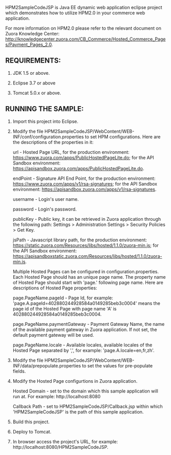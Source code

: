 HPM2SampleCodeJSP is Java EE dynamic web application eclipse project which demonstrates how to utilize HPM2.0 in your commerce web application. 

For more information on HPM2.0 please refer to the relevant document on Zuora Knowledge Center: http://knowledgecenter.zuora.com/CB_Commerce/Hosted_Commerce_Pages/Payment_Pages_2.0.


REQUIREMENTS:
-----------
1. JDK 1.5 or above.
	
2. Eclipse 3.7 or above
	
3. Tomcat 5.0.x or above.


RUNNING THE SAMPLE:
------------
1. Import this project into Eclipse.
	
2. Modify the file HPM2SampleCodeJSP/WebContent/WEB-INF/conf/configuration.properties to set HPM configurations. Here are the descriptions of the properties in it:
		
   url - Hosted Page URL, for the production environment: https://www.zuora.com/apps/PublicHostedPageLite.do; for the API Sandbox environment: https://apisandbox.zuora.com/apps/PublicHostedPageLite.do.
		
   endPoint - Signature API End Point, for the production environment: https://www.zuora.com/apps/v1/rsa-signatures; for the API Sandbox environment: https://apisandbox.zuora.com/apps/v1/rsa-signatures.
		
   username - Login's user name.
		
   password - Login's password.
		
   publicKey - Public key, it can be retrieved in Zuora application through the following path: Settings > Administration Settings > Security Policies > Get Key.
		
   jsPath - Javascript library path, for the production environment: https://static.zuora.com/Resources/libs/hosted/1.1.0/zuora-min.js; for the API Sandbox environment: https://apisandboxstatic.zuora.com/Resources/libs/hosted/1.1.0/zuora-min.js.

   Multiple Hosted Pages can be configured in configuration.properties. Each Hosted Page should has an unique page name. The property name of Hosted Page should start with 'page.' following page name. Here are descriptions of Hosted Page properties:
		
   page.PageName.pageId - Page Id, for example: 'page.A.pageId=402880244928584a0149285beb3c0004' means the page id of the Hosted Page with page name 'A' is 402880244928584a0149285beb3c0004.
		
   page.PageName.paymentGateway - Payment Gateway Name, the name of the available payment gateway in Zuora application. If not set, the default payment gateway will be used.
		
   page.PageName.locale - Available locales, available locales of the Hosted Page separated by ',', for example: 'page.A.locale=en,fr,zh'. 
		
3. Modify the file HPM2SampleCodeJSP/WebContent/WEB-INF/data/prepopulate.properties to set the values for pre-populate fields.
	
4. Modify the Hosted Page configurtions in Zuora application.
	 
   Hosted Domain - set to the domain which this sample application will run at. For example: http://localhost:8080
	 
   Callback Path - set to HPM2SampleCodeJSP/Callback.jsp within which 'HPM2SampleCodeJSP' is the path of this sample application.
	
5. Build this project.
	
6. Deploy to Tomcat.
	
7. In browser access the project's URL, for example: http://localhost:8080/HPM2SampleCodeJSP. 
